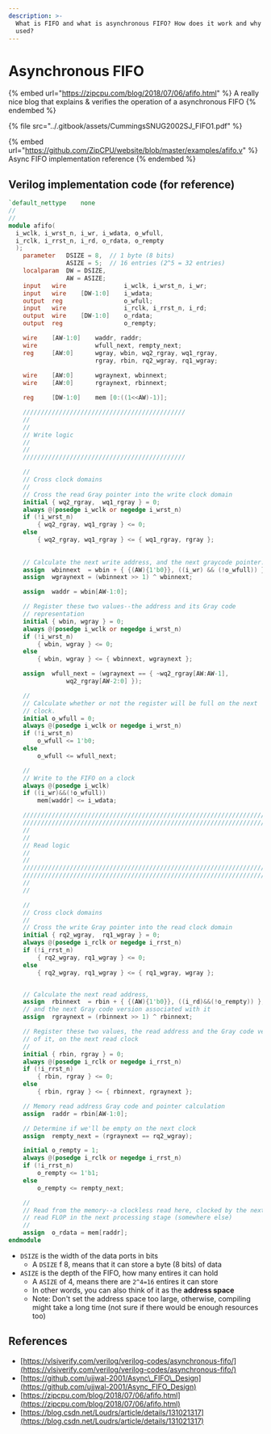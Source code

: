 ```yaml
---
description: >-
  What is FIFO and what is asynchronous FIFO? How does it work and why is it
  used?
---
```


# Asynchronous FIFO

{% embed url="https://zipcpu.com/blog/2018/07/06/afifo.html" %}
A really nice blog that explains & verifies the operation of a asynchronous FIFO
{% endembed %}

{% file src="../.gitbook/assets/CummingsSNUG2002SJ_FIFO1.pdf" %}

{% embed url="https://github.com/ZipCPU/website/blob/master/examples/afifo.v" %}
Async FIFO implementation reference
{% endembed %}

## Verilog implementation code (for reference)

```verilog
`default_nettype    none
//
//
module afifo(
  i_wclk, i_wrst_n, i_wr, i_wdata, o_wfull,
  i_rclk, i_rrst_n, i_rd, o_rdata, o_rempty
  );
    parameter   DSIZE = 8,  // 1 byte (8 bits)
                ASIZE = 5;  // 16 entries (2^5 = 32 entries)
    localparam	DW = DSIZE,
                AW = ASIZE;
    input	wire                i_wclk, i_wrst_n, i_wr;
    input	wire	[DW-1:0]    i_wdata;
    output	reg                 o_wfull;
    input	wire                i_rclk, i_rrst_n, i_rd;
    output	wire    [DW-1:0]    o_rdata;
    output	reg                 o_rempty;

    wire	[AW-1:0]    waddr, raddr;
    wire                wfull_next, rempty_next;
    reg	    [AW:0]      wgray, wbin, wq2_rgray, wq1_rgray,
                        rgray, rbin, rq2_wgray, rq1_wgray;
    
    wire    [AW:0]      wgraynext, wbinnext;
    wire    [AW:0]      rgraynext, rbinnext;

    reg     [DW-1:0]    mem	[0:((1<<AW)-1)];

    /////////////////////////////////////////////
    //
    //
    // Write logic
    //
    //
    /////////////////////////////////////////////

    //
    // Cross clock domains
    //
    // Cross the read Gray pointer into the write clock domain
    initial	{ wq2_rgray,  wq1_rgray } = 0;
    always @(posedge i_wclk or negedge i_wrst_n)
    if (!i_wrst_n)
        { wq2_rgray, wq1_rgray } <= 0;
    else
        { wq2_rgray, wq1_rgray } <= { wq1_rgray, rgray };
    
    
    // Calculate the next write address, and the next graycode pointer.
    assign	wbinnext  = wbin + { {(AW){1'b0}}, ((i_wr) && (!o_wfull)) };
    assign	wgraynext = (wbinnext >> 1) ^ wbinnext;

    assign	waddr = wbin[AW-1:0];

    // Register these two values--the address and its Gray code
    // representation
    initial	{ wbin, wgray } = 0;
    always @(posedge i_wclk or negedge i_wrst_n)
    if (!i_wrst_n)
        { wbin, wgray } <= 0;
    else
        { wbin, wgray } <= { wbinnext, wgraynext };

    assign	wfull_next = (wgraynext == { ~wq2_rgray[AW:AW-1],
                wq2_rgray[AW-2:0] });

    //
    // Calculate whether or not the register will be full on the next
    // clock.
    initial	o_wfull = 0;
    always @(posedge i_wclk or negedge i_wrst_n)
    if (!i_wrst_n)
        o_wfull <= 1'b0;
    else
        o_wfull <= wfull_next;

    //
    // Write to the FIFO on a clock
    always @(posedge i_wclk)
    if ((i_wr)&&(!o_wfull))
        mem[waddr] <= i_wdata;

    ////////////////////////////////////////////////////////////////////////
    ////////////////////////////////////////////////////////////////////////
    //
    //
    // Read logic
    //
    //
    ////////////////////////////////////////////////////////////////////////
    ////////////////////////////////////////////////////////////////////////
    //
    //

    //
    // Cross clock domains
    //
    // Cross the write Gray pointer into the read clock domain
    initial	{ rq2_wgray,  rq1_wgray } = 0;
    always @(posedge i_rclk or negedge i_rrst_n)
    if (!i_rrst_n)
        { rq2_wgray, rq1_wgray } <= 0;
    else
        { rq2_wgray, rq1_wgray } <= { rq1_wgray, wgray };


    // Calculate the next read address,
    assign	rbinnext  = rbin + { {(AW){1'b0}}, ((i_rd)&&(!o_rempty)) };
    // and the next Gray code version associated with it
    assign	rgraynext = (rbinnext >> 1) ^ rbinnext;

    // Register these two values, the read address and the Gray code version
    // of it, on the next read clock
    //
    initial	{ rbin, rgray } = 0;
    always @(posedge i_rclk or negedge i_rrst_n)
    if (!i_rrst_n)
        { rbin, rgray } <= 0;
    else
        { rbin, rgray } <= { rbinnext, rgraynext };

    // Memory read address Gray code and pointer calculation
    assign	raddr = rbin[AW-1:0];

    // Determine if we'll be empty on the next clock
    assign	rempty_next = (rgraynext == rq2_wgray);

    initial o_rempty = 1;
    always @(posedge i_rclk or negedge i_rrst_n)
    if (!i_rrst_n)
        o_rempty <= 1'b1;
    else
        o_rempty <= rempty_next;

    //
    // Read from the memory--a clockless read here, clocked by the next
    // read FLOP in the next processing stage (somewhere else)
    //
    assign	o_rdata = mem[raddr];
endmodule
```

* `DSIZE` is the width of the data ports in bits
  * A `DSIZE` f 8, means that it can store a byte (8 bits) of data
* `ASIZE` is the depth of the FIFO, how many entires it can hold
  * A `ASIZE` of 4, means there are `2^4=16` entires it can store
  * In other words, you can also think of it as the **address space**
  * Note: Don't set the address space too large, otherwise, compiling might take a long time (not sure if there would be enough resources too)

## References

* [https://vlsiverify.com/verilog/verilog-codes/asynchronous-fifo/](https://vlsiverify.com/verilog/verilog-codes/asynchronous-fifo/)
* [https://github.com/ujjwal-2001/Async\_FIFO\_Design](https://github.com/ujjwal-2001/Async_FIFO_Design)
* [https://zipcpu.com/blog/2018/07/06/afifo.html](https://zipcpu.com/blog/2018/07/06/afifo.html)
* [https://blog.csdn.net/Loudrs/article/details/131021317](https://blog.csdn.net/Loudrs/article/details/131021317)
